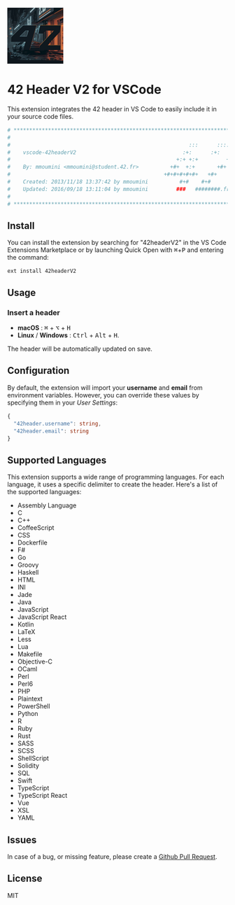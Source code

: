 <img
  src="https://raw.githubusercontent.com/stormphlegyas/vscode-42header/master/42.png" 
  width=128>

# 42 Header V2 for VSCode

This extension integrates the 42 header in VS Code to easily include it in your source code files.

```bash
# **************************************************************************** #
#                                                                              #
#                                                         :::      ::::::::    #
#    vscode-42headerV2                                  :+:      :+:    :+:    #
#                                                     +:+ +:+         +:+      #
#    By: mmoumini <mmoumini@student.42.fr>          +#+  +:+       +#+         #
#                                                 +#+#+#+#+#+   +#+            #
#    Created: 2013/11/18 13:37:42 by mmoumini          #+#    #+#              #
#    Updated: 2016/09/18 13:11:04 by mmoumini         ###   ########.fr        #
#                                                                              #
# **************************************************************************** #
```

## Install

You can install the extension by searching for "42headerV2" in the VS Code Extensions Marketplace or by launching Quick Open with <kbd>⌘</kbd>+<kbd>P</kbd> and entering the command:

```
ext install 42headerV2
```

## Usage

### Insert a header
 - **macOS** : <kbd>⌘</kbd> + <kbd>⌥</kbd> + <kbd>H</kbd>
 - **Linux** / **Windows** : <kbd>Ctrl</kbd> + <kbd>Alt</kbd> + <kbd>H</kbd>.

The header will be automatically updated on save.


## Configuration

By default, the extension will import your **username** and **email** from environment variables. However, you can override these values by specifying them in your *User Settings*:

```ts
{
  "42header.username": string,
  "42header.email": string
}
```

## Supported Languages

This extension supports a wide range of programming languages. For each language, it uses a specific delimiter to create the header. Here's a list of the supported languages:

- Assembly Language
- C
- C++
- CoffeeScript
- CSS
- Dockerfile
- F#
- Go
- Groovy
- Haskell
- HTML
- INI
- Jade
- Java
- JavaScript
- JavaScript React
- Kotlin
- LaTeX
- Less
- Lua
- Makefile
- Objective-C
- OCaml
- Perl
- Perl6
- PHP
- Plaintext
- PowerShell
- Python
- R
- Ruby
- Rust
- SASS
- SCSS
- ShellScript
- Solidity
- SQL
- Swift
- TypeScript
- TypeScript React
- Vue
- XSL
- YAML

## Issues

In case of a bug, or missing feature, please create a [Github Pull Request](https://github.com/stormphlegyas/vscode-42header/pulls).

## License

MIT
